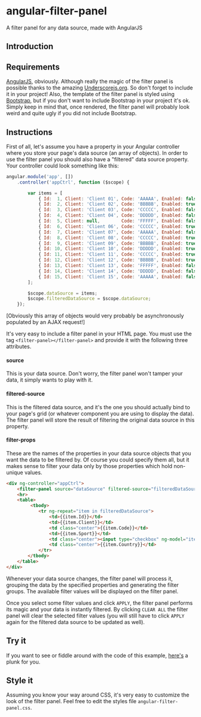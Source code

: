 # angular-filter-panel
A filter panel for any data source, made with AngularJS

## Introduction

## Requirements

[AngularJS](http://angularjs.org), obviously. Although really the magic of the filter panel is possible thanks to the amazing [Underscorejs.org](http://underscorejs.org). So don't forget to include it in your project! Also, the template of the filter panel is styled using [Bootstrap](http://getbootstrap.com/css/), but if you don't want to include Bootstrap in your project it's ok. Simply keep in mind that, once rendered, the filter panel will probably look weird and quite ugly if you did not include Bootstrap.

## Instructions

First of all, let's assume you have a property in your Angular controller where you store your page's data source (an array of objects). In order to use the filter panel you should also have a "filtered" data source property. Your controller could look something like this:

```javascript
angular.module('app', [])
    .controller('appCtrl', function ($scope) {

        var items = [
            { Id:  1, Client: 'Client 01', Code: 'AAAAA', Enabled: false, Sport: 'Football',   Country: 'Japan'          },
            { Id:  2, Client: 'Client 02', Code: 'BBBBB', Enabled: true,  Sport: 'Basketball', Country: 'United Kingdom' },
            { Id:  3, Client: 'Client 03', Code: 'CCCCC', Enabled: false, Sport: 'Running',    Country: 'France'         },
            { Id:  4, Client: 'Client 04', Code: 'DDDDD', Enabled: false, Sport: 'Climbing',   Country: 'France'         },
            { Id:  5, Client: null,        Code: 'FFFFF', Enabled: false, Sport: 'Football',   Country: 'France'         },
            { Id:  6, Client: 'Client 06', Code: 'CCCCC', Enabled: true,  Sport: 'Basketball', Country: 'Russia'         },
            { Id:  7, Client: 'Client 07', Code: 'AAAAA', Enabled: false, Sport: 'Running',    Country: 'Germany'        },
            { Id:  8, Client: 'Client 08', Code: 'CCCCC', Enabled: true,  Sport: 'Football',   Country: 'Germany'        },
            { Id:  9, Client: 'Client 09', Code: 'BBBBB', Enabled: true,  Sport: 'Football',   Country: ''               },
            { Id: 10, Client: 'Client 10', Code: 'DDDDD', Enabled: true,  Sport: 'Football',   Country: 'United Kingdom' },
            { Id: 11, Client: 'Client 11', Code: 'CCCCC', Enabled: true,  Sport: 'Tennis',     Country: 'United Kingdom' },
            { Id: 12, Client: 'Client 12', Code: 'BBBBB', Enabled: true,  Sport: 'Running',    Country: 'United Kingdom' },
            { Id: 13, Client: 'Client 13', Code: 'FFFFF', Enabled: false, Sport: 'Basketball', Country: 'Russia'         },
            { Id: 14, Client: 'Client 14', Code: 'DDDDD', Enabled: false, Sport: 'Tennis',     Country: 'Germany'        },
            { Id: 15, Client: 'Client 15', Code: 'AAAAA', Enabled: false, Sport: 'Basketball', Country: 'Japan'          }
        ];

        $scope.dataSource = items;
        $scope.filteredDataSource = $scope.dataSource;
    });
```

[Obviously this array of objects would very probably be asynchronously populated by an AJAX request!]

It's very easy to include a filter panel in your HTML page. You must use the tag `<filter-panel></filter-panel>` and provide it with the following three attributes.

#### source
This is your data source. Don't worry, the filter panel won't tamper your data, it simply wants to play with it.

#### filtered-source
This is the filtered data source, and it's the one you should actually bind to your page's grid (or whatever component you are using to display the data).
The filter panel will store the result of filtering the original data source in this property. 

#### filter-props
These are the names of the properties in your data source objects that you want the data to be filtered by. Of course you could specify them all, but it makes sense to filter your data only by those properties which hold non-unique values.

```html
<div ng-controller="appCtrl">
    <filter-panel source="dataSource" filtered-source="filteredDataSource" filter-props="Code,Sport,Country,Enabled"></filter-panel>
    <hr>
    <table>
         <tbody>
            <tr ng-repeat="item in filteredDataSource">
                <td>{{item.Id}}</td>
                <td>{{item.Client}}</td>
                <td class="center">{{item.Code}}</td>
                <td>{{item.Sport}}</td>
                <td class="center"><input type="checkbox" ng-model="item.Enabled" /></td>
                <td class="center">{{item.Country}}</td>
            </tr>
        </tbody>
    </table>
</div>
```

Whenever your data source changes, the filter panel will process it, grouping the data by the specified properties and generating the filter groups. The available filter values will be displayed on the filter panel.

Once you select some filter values and click `APPLY`, the filter panel performs its magic and your data is instantly filtered. By clicking `CLEAR ALL` the filter panel will clear the selected filter values (you will still have to click `APPLY` again for the filtered data source to be updated as well).

## Try it

If you want to see or fiddle around with the code of this example, [here's](http://plnkr.co/edit/MUImLa8czoZeFn4Gc9dH?p=preview) a plunk for you.

## Style it

Assuming you know your way around CSS, it's very easy to customize the look of the filter panel. Feel free to edit the styles file `angular-filter-panel.css`.